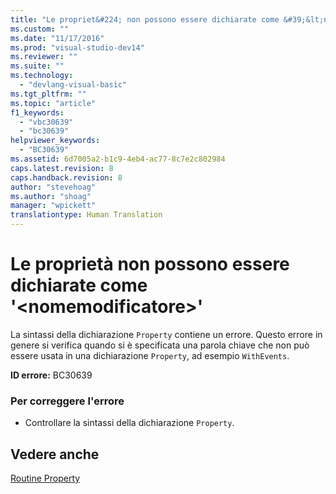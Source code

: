 ```yaml
---
title: "Le propriet&#224; non possono essere dichiarate come &#39;&lt;nomemodificatore&gt;&#39; | Microsoft Docs"
ms.custom: ""
ms.date: "11/17/2016"
ms.prod: "visual-studio-dev14"
ms.reviewer: ""
ms.suite: ""
ms.technology: 
  - "devlang-visual-basic"
ms.tgt_pltfrm: ""
ms.topic: "article"
f1_keywords: 
  - "vbc30639"
  - "bc30639"
helpviewer_keywords: 
  - "BC30639"
ms.assetid: 6d7005a2-b1c9-4eb4-ac77-8c7e2c802984
caps.latest.revision: 8
caps.handback.revision: 8
author: "stevehoag"
ms.author: "shoag"
manager: "wpickett"
translationtype: Human Translation
---
```

# Le propriet&#224; non possono essere dichiarate come &#39;&lt;nomemodificatore&gt;&#39;
La sintassi della dichiarazione `Property` contiene un errore. Questo errore in genere si verifica quando si è specificata una parola chiave che non può essere usata in una dichiarazione `Property`, ad esempio `WithEvents`.  
  
 **ID errore:** BC30639  
  
### Per correggere l'errore  
  
-   Controllare la sintassi della dichiarazione `Property`.  
  
## Vedere anche  
 [Routine Property](../../visual-basic/programming-guide/language-features/procedures/property-procedures.md)